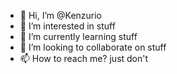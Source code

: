 - 👋 Hi, I’m @Kenzurio
- 👀 I’m interested in stuff
- 🌱 I’m currently learning stuff
- 💞️ I’m looking to collaborate on stuff
- 📫 How to reach me? just don't
<!---
Kenzurio/Kenzurio is a ✨ special ✨ repository because its `README.md` (this file) appears on your GitHub profile.
You can click the Preview link to take a look at your changes.
--->
